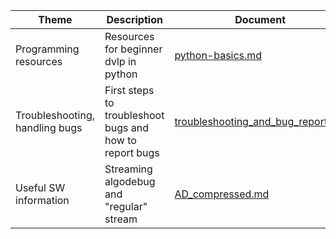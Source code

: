 | Theme | Description | Document | Date |
|--|--|--|--|
| Programming resources |Resources for beginner dvlp in python |[python-basics.md](python-basics.md) | 2021, May |
| Troubleshooting, handling bugs | First steps to troubleshoot bugs and how to report bugs |  [troubleshooting_and_bug_report.pdf](troubleshooting_and_bug_report.pdf) | 2021, May |
| Useful SW information| Streaming algodebug and "regular" stream| [AD_compressed.md](AD_compressed.md)| 2021, July|
